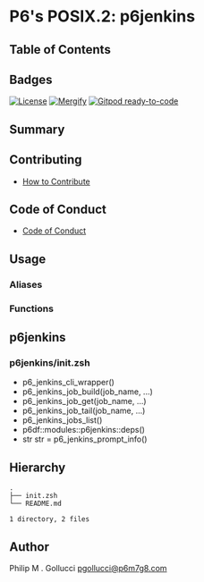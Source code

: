 # P6's POSIX.2: p6jenkins

## Table of Contents

## Badges

[![License](https://img.shields.io/badge/License-Apache%202.0-yellowgreen.svg)](https://opensource.org/licenses/Apache-2.0)
[![Mergify](https://img.shields.io/endpoint.svg?url=https://gh.mergify.io/badges//p6jenkins/&style=flat)](https://mergify.io)
[![Gitpod ready-to-code](https://img.shields.io/badge/Gitpod-ready--to--code-blue?logo=gitpod)](<https://gitpod.io/#https://github.com//p6jenkins>)

## Summary

## Contributing

- [How to Contribute](<https://github.com//.github/blob/main/CONTRIBUTING.md>)

## Code of Conduct

- [Code of Conduct](<https://github.com//.github/blob/main/CODE_OF_CONDUCT.md>)

## Usage

### Aliases

### Functions

## p6jenkins

### p6jenkins/init.zsh

- p6_jenkins_cli_wrapper()
- p6_jenkins_job_build(job_name, ...)
- p6_jenkins_job_get(job_name, ...)
- p6_jenkins_job_tail(job_name, ...)
- p6_jenkins_jobs_list()
- p6df::modules::p6jenkins::deps()
- str str = p6_jenkins_prompt_info()

## Hierarchy

```text
.
├── init.zsh
└── README.md

1 directory, 2 files
```

## Author

Philip M . Gollucci <pgollucci@p6m7g8.com>
